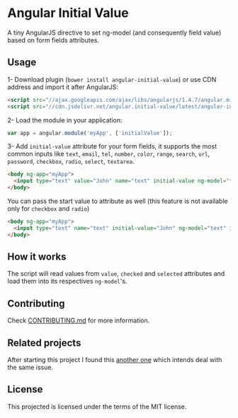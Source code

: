 # Angular Initial Value

A tiny AngularJS directive to set ng-model (and consequently field value) based on form fields attributes.

## Usage

1- Download plugin (`bower install angular-initial-value`) or use CDN address and import it after AngularJS:
```html
<script src="//ajax.googleapis.com/ajax/libs/angularjs/1.4.7/angular.min.js"></script>
<script src="//cdn.jsdelivr.net/angular.initial-value/latest/angular-initial-value.min.js"></script>
```

2- Load the module in your application:
```js
var app = angular.module('myApp', ['initialValue']);
```

3- Add `initial-value` attribute for your form fields, it supports the most common inputs like `text`, `email`, `tel`, `number`, `color`, `range`, `search`, `url`, `password`, `checkbox`, `radio`, `select`, `textarea`.

```html
<body ng-app="myApp">
  <input type="text" value="John" name="text" initial-value ng-model="text" id="text"/>
</body>
```

You can pass the start value to attribute as well (this feature is not available only for `checkbox` and `radio`)
```html
<body ng-app="myApp">
  <input type="text" name="text" initial-value="John" ng-model="text" id="text"/>
</body>
```

## How it works

The script will read values from `value`, `checked` and `selected` attributes and load them into its respectives `ng-model`'s.


## Contributing

Check [CONTRIBUTING.md](CONTRIBUTING.md) for more information.

## Related projects

After starting this project I found this <a target="_blank" href="https://github.com/johngeorgewright/angular-auto-value">another one</a> which intends deal with the same issue.

## License

This projected is licensed under the terms of the MIT license.
